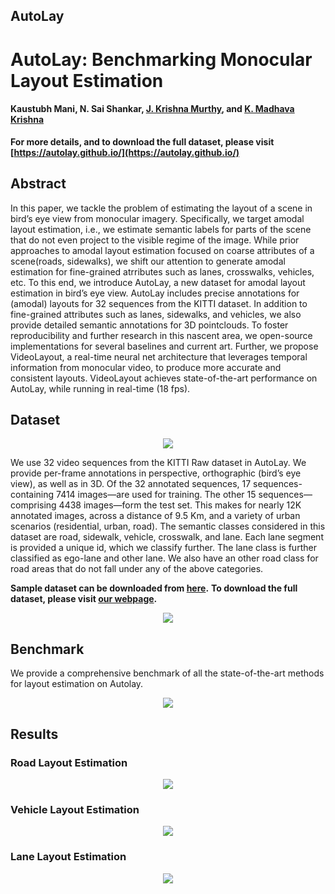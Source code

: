 ## AutoLay
# AutoLay: Benchmarking Monocular Layout Estimation
#### Kaustubh Mani, N. Sai Shankar, [J. Krishna Murthy](https://krrish94.github.io), and [K. Madhava Krishna](http://robotics.iiit.ac.in)

**For more details, and to download the full dataset, please visit [https://autolay.github.io/](https://autolay.github.io/)**


## Abstract

In this paper, we tackle the problem of estimating the layout of a scene in bird’s eye view from monocular imagery.
Specifically, we target amodal layout estimation, i.e., we estimate semantic labels for parts of the scene that do not even project to the visible regime of the image. While prior approaches to amodal layout estimation focused on coarse attributes of a scene(roads, sidewalks), we shift our attention to generate amodal estimation for fine-grained atrributes such as lanes, crosswalks, vehicles, etc. To this end, we introduce AutoLay, a new dataset for amodal layout estimation in bird’s eye view. AutoLay includes precise annotations for (amodal) layouts for 32 sequences from the KITTI dataset. In addition to fine-grained attributes such as lanes, sidewalks, and vehicles, we also provide detailed semantic annotations for 3D pointclouds. To foster reproducibility and further research in this nascent area, we open-source implementations for several baselines and current art. Further, we propose VideoLayout, a real-time neural net architecture that leverages temporal information from monocular video, to produce more accurate and consistent layouts. VideoLayout achieves state-of-the-art performance on AutoLay, while running in real-time (18 fps).


## Dataset

<p align="center">
    <img src="figs/sample_dataset_3.png" />
</p>

We use 32 video sequences from the KITTI Raw dataset in AutoLay. We provide per-frame annotations
in perspective, orthographic (bird’s eye view), as well as in 3D. Of the 32 annotated sequences, 17 sequences-containing 7414 images—are used for training. The other 15 sequences—comprising 4438 images—form the test set. This makes for nearly 12K annotated images, across a distance of 9.5 Km, and a variety of urban scenarios (residential, urban, road). The semantic classes considered in this dataset are road, sidewalk, vehicle, crosswalk, and lane. Each lane segment is provided a unique id, which we classify further. The lane class is further classified as ego-lane and other lane. We also have an other road class for road areas that do not fall under any of the above categories.

**Sample dataset can be downloaded from [here](https://drive.google.com/file/d/1u7EQJEM9nmDeLuMd4AvcqllJUWOAQ3rS/view?usp=sharing).**
**To download the full dataset, please visit [our webpage](https://autolay.github.io/).**



<p align="center">
    <img src="figs/dataset_final.gif" />
</p>



## Benchmark 

We provide a comprehensive benchmark of all the state-of-the-art methods for layout estimation on Autolay. 


<p align="center">
    <img src="figs/autolay_benchmark.png" />
</p>


## Results

### Road Layout Estimation


<p align="center">
    <img src="figs/road01.gif" />
</p>

### Vehicle Layout Estimation


<p align="center">
    <img src="figs/vehicle01.gif" />
</p>

### Lane Layout Estimation

<p align="center">
    <img src="figs/lane01.gif" />
</p>


